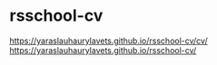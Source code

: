 # rsschool-cv
https://yaraslauhaurylavets.github.io/rsschool-cv/cv/
https://yaraslauhaurylavets.github.io/rsschool-cv/